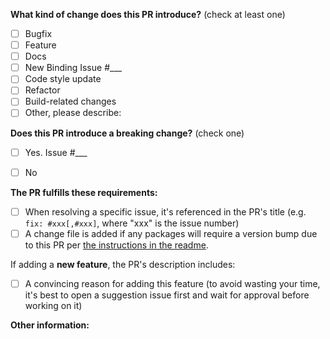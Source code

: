 <!--
Please make sure to read the Pull Request Guidelines:
https://github.com/tauri-apps/tauri/blob/dev/.github/CONTRIBUTING.md#pull-request-guidelines
-->

<!-- PULL REQUEST TEMPLATE -->
<!-- (Update "[ ]" to "[x]" to check a box) -->

**What kind of change does this PR introduce?** (check at least one)
<!--
If you are introducing a new binding, you must reference an issue where this binding has been proposed, discussed and approved by the maintainers.
-->

- [ ] Bugfix
- [ ] Feature
- [ ] Docs
- [ ] New Binding Issue #___
- [ ] Code style update
- [ ] Refactor
- [ ] Build-related changes
- [ ] Other, please describe:

**Does this PR introduce a breaking change?** (check one)
<!--
If yes, please describe the impact and migration path for existing applications in an attached issue. Filing a PR with breaking changes that has not been discussed and approved by the maintainers in an issue will be immediately closed.
-->

- [ ] Yes. Issue #___
- [ ] No


**The PR fulfills these requirements:**

- [ ] When resolving a specific issue, it's referenced in the PR's title (e.g. `fix: #xxx[,#xxx]`, where "xxx" is the issue number)
- [ ] A change file is added if any packages will require a version bump due to this PR per [the instructions in the readme](https://github.com/tauri-apps/tauri/blob/dev/.changes/readme.md).

If adding a **new feature**, the PR's description includes:
- [ ] A convincing reason for adding this feature (to avoid wasting your time, it's best to open a suggestion issue first and wait for approval before working on it)

**Other information:**
